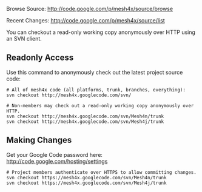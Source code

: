 Browse Source: http://code.google.com/p/mesh4x/source/browse

Recent Changes: http://code.google.com/p/mesh4x/source/list

You can checkout a read-only working copy anonymously over HTTP using an SVN client.

## Readonly Access ##
Use this command to anonymously check out the latest project source code:

```
# All of mesh4x code (all platforms, trunk, branches, everything): 
svn checkout http://mesh4x.googlecode.com/svn/
```

```
# Non-members may check out a read-only working copy anonymously over HTTP.
svn checkout http://mesh4x.googlecode.com/svn/Mesh4n/trunk
svn checkout http://mesh4x.googlecode.com/svn/Mesh4j/trunk
```

## Making Changes ##

Get your Google Code password here:  http://code.google.com/hosting/settings

```
# Project members authenticate over HTTPS to allow committing changes.
svn checkout https://mesh4x.googlecode.com/svn/Mesh4n/trunk
svn checkout https://mesh4x.googlecode.com/svn/Mesh4j/trunk
```